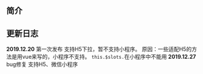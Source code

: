 ## 简介



## 更新日志
**2019.12.20**
第一次发布
支持H5下拉，暂不支持小程序。
原因：一些适配H5的方法是用vue来写的，小程序不支持。
`this.$slots.`在小程序中不能用
**2019.12.27**
bug修复
支持H5、微信小程序